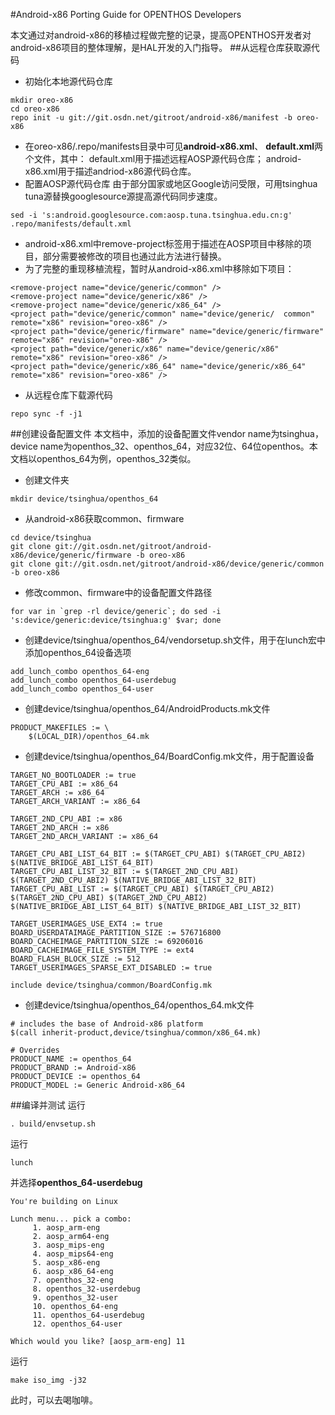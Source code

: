 #Android-x86 Porting Guide for OPENTHOS Developers

本文通过对android-x86的移植过程做完整的记录，提高OPENTHOS开发者对android-x86项目的整体理解，是HAL开发的入门指导。
##从远程仓库获取源代码
- 初始化本地源代码仓库
```
mkdir oreo-x86
cd oreo-x86
repo init -u git://git.osdn.net/gitroot/android-x86/manifest -b oreo-x86
```
- 在oreo-x86/.repo/manifests目录中可见**android-x86.xml**、 **default.xml**两个文件，其中：
default.xml用于描述远程AOSP源代码仓库；
android-x86.xml用于描述andriod-x86源代码仓库。
- 配置AOSP源代码仓库
由于部分国家或地区Google访问受限，可用tsinghua tuna源替换googlesource源提高源代码同步速度。
```
sed -i 's:android.googlesource.com:aosp.tuna.tsinghua.edu.cn:g' .repo/manifests/default.xml
```
- android-x86.xml中remove-project标签用于描述在AOSP项目中移除的项目，部分需要被修改的项目也通过此方法进行替换。
- 为了完整的重现移植流程，暂时从android-x86.xml中移除如下项目：
```
<remove-project name="device/generic/common" />
<remove-project name="device/generic/x86" />
<remove-project name="device/generic/x86_64" />
<project path="device/generic/common" name="device/generic/  common" remote="x86" revision="oreo-x86" />
<project path="device/generic/firmware" name="device/generic/firmware" remote="x86" revision="oreo-x86" />
<project path="device/generic/x86" name="device/generic/x86" remote="x86" revision="oreo-x86" />
<project path="device/generic/x86_64" name="device/generic/x86_64" remote="x86" revision="oreo-x86" />
```
- 从远程仓库下载源代码
```
repo sync -f -j1
```
##创建设备配置文件
本文档中，添加的设备配置文件vendor name为tsinghua，device name为openthos_32、openthos_64，对应32位、64位openthos。本文档以openthos_64为例，openthos_32类似。
- 创建文件夹
```
mkdir device/tsinghua/openthos_64
```
- 从android-x86获取common、firmware
```
cd device/tsinghua
git clone git://git.osdn.net/gitroot/android-x86/device/generic/firmware -b oreo-x86
git clone git://git.osdn.net/gitroot/android-x86/device/generic/common -b oreo-x86
```
- 修改common、firmware中的设备配置文件路径
```
for var in `grep -rl device/generic`; do sed -i 's:device/generic:device/tsinghua:g' $var; done
```
- 创建device/tsinghua/openthos_64/vendorsetup.sh文件，用于在lunch宏中添加openthos_64设备选项
```
add_lunch_combo openthos_64-eng
add_lunch_combo openthos_64-userdebug
add_lunch_combo openthos_64-user
```
- 创建device/tsinghua/openthos_64/AndroidProducts.mk文件
```
PRODUCT_MAKEFILES := \
    $(LOCAL_DIR)/openthos_64.mk
```
- 创建device/tsinghua/openthos_64/BoardConfig.mk文件，用于配置设备
```
TARGET_NO_BOOTLOADER := true
TARGET_CPU_ABI := x86_64
TARGET_ARCH := x86_64
TARGET_ARCH_VARIANT := x86_64

TARGET_2ND_CPU_ABI := x86
TARGET_2ND_ARCH := x86
TARGET_2ND_ARCH_VARIANT := x86_64

TARGET_CPU_ABI_LIST_64_BIT := $(TARGET_CPU_ABI) $(TARGET_CPU_ABI2) $(NATIVE_BRIDGE_ABI_LIST_64_BIT)
TARGET_CPU_ABI_LIST_32_BIT := $(TARGET_2ND_CPU_ABI) $(TARGET_2ND_CPU_ABI2) $(NATIVE_BRIDGE_ABI_LIST_32_BIT)
TARGET_CPU_ABI_LIST := $(TARGET_CPU_ABI) $(TARGET_CPU_ABI2) $(TARGET_2ND_CPU_ABI) $(TARGET_2ND_CPU_ABI2) $(NATIVE_BRIDGE_ABI_LIST_64_BIT) $(NATIVE_BRIDGE_ABI_LIST_32_BIT)

TARGET_USERIMAGES_USE_EXT4 := true
BOARD_USERDATAIMAGE_PARTITION_SIZE := 576716800
BOARD_CACHEIMAGE_PARTITION_SIZE := 69206016
BOARD_CACHEIMAGE_FILE_SYSTEM_TYPE := ext4
BOARD_FLASH_BLOCK_SIZE := 512
TARGET_USERIMAGES_SPARSE_EXT_DISABLED := true

include device/tsinghua/common/BoardConfig.mk
```
- 创建device/tsinghua/openthos_64/openthos_64.mk文件
```
# includes the base of Android-x86 platform
$(call inherit-product,device/tsinghua/common/x86_64.mk)

# Overrides
PRODUCT_NAME := openthos_64
PRODUCT_BRAND := Android-x86
PRODUCT_DEVICE := openthos_64
PRODUCT_MODEL := Generic Android-x86_64
```
##编译并测试
运行
```
. build/envsetup.sh
```
运行
```
lunch
```
并选择**openthos_64-userdebug**
```
You're building on Linux

Lunch menu... pick a combo:
     1. aosp_arm-eng
     2. aosp_arm64-eng
     3. aosp_mips-eng
     4. aosp_mips64-eng
     5. aosp_x86-eng
     6. aosp_x86_64-eng
     7. openthos_32-eng
     8. openthos_32-userdebug
     9. openthos_32-user
     10. openthos_64-eng
     11. openthos_64-userdebug
     12. openthos_64-user

Which would you like? [aosp_arm-eng] 11
```
运行
```
make iso_img -j32
```
此时，可以去喝咖啡。